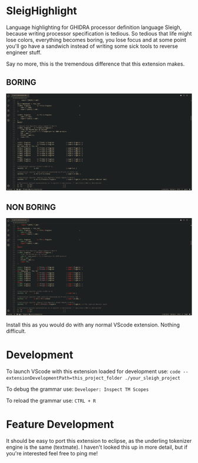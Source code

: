 # SleigHighlight 

Language highlighting for GHIDRA processor definition language Sleigh, because writing processor specification is tedious. So tedious that life might lose colors, everything becomes boring, you lose focus and at some point you'll go have a sandwich instead of writing some sick tools to reverse engineer  stuff.

Say no more, this is the tremendous difference that this extension makes.

 ## BORING

![boring](.images/boring.png)

## NON BORING

![non_boring](.images/non_boring.png)



Install this as you would do with any normal VScode extension. Nothing difficult.

# Development

To launch VScode with this extension loaded for development use:
`code --extensionDevelopmentPath=this_project_folder ./your_sleigh_project`

To debug the grammar use:
`Developer: Inspect TM Scopes`

To reload the grammar use:
`CTRL + R`

# Feature Development

It should be easy to port this extension to eclipse, as the underling tokenizer engine is the same (textmate). I haven't looked this up in more detail, but if you're interested feel free to ping me!